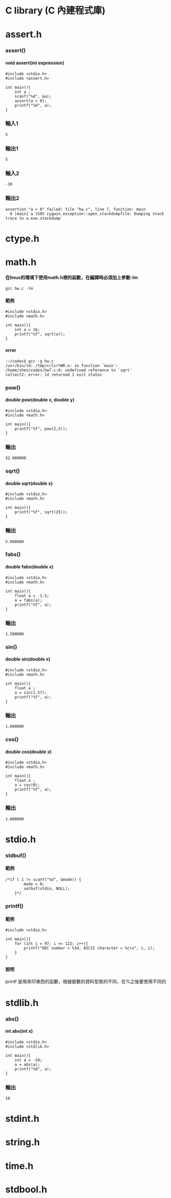 # C library (C 內建程式庫)


# **assert.h**
### assert()
#### void assert(int expression)
    #include <stdio.h>
    #include <assert.h>
 
    int main(){
        int a ;
        scanf("%d", &a);
        assert(a > 0);
        printf("%d", a);
    }
### 輸入1
    5
### 輸出1
    5
### 輸入2
    -10
### 輸出2
    assertion "a > 0" failed: file "hw.c", line 7, function: main
      0 [main] a 1585 cygwin_exception::open_stackdumpfile: Dumping stack trace to a.exe.stackdump

# **ctype.h**

# **math.h**
#### 在linux的環境下使用math.h裡的函數，在編譯時必須加上參數-lm
    gcc hw.c -lm
#### 範例
    #include <stdio.h>
    #include <math.h>
 
    int main(){
        int a = 16;
        printf("%f", sqrt(a));
    }
#### error
    :~/codes$ gcc -g hw.c
    /usr/bin/ld: /tmp/cclsrtWR.o: in function `main':
    /home/shen/codes/hw7.c:6: undefined reference to `sqrt'
    collect2: error: ld returned 1 exit status
### pow()
#### double pow(double x, double y)
    #include <stdio.h>
    #include <math.h>
 
    int main(){
        printf("%f", pow(2,5));
    }
### 輸出
    32.000000

### sqrt()
#### double sqrt(double x)
    #include <stdio.h>
    #include <math.h>
 
    int main(){
        printf("%f", sqrt(25));
    }
### 輸出
    5.000000

### fabs()
#### double fabs(double x)
    #include <stdio.h>
    #include <math.h>
 
    int main(){
        float a = -1.5;
        a = fabs(a);
        printf("%f", a);
    }
### 輸出
    1.500000

### sin()
#### double sin(double x)
    #include <stdio.h>
    #include <math.h>
 
    int main(){
        float a ;
        a = sin(1.57);
        printf("%f", a);
    }
### 輸出
    1.000000

### cos()
#### double cos(double x)
    #include <stdio.h>
    #include <math.h>
 
    int main(){
        float a ;
        a = cos(0);
        printf("%f", a);
    }
### 輸出
    1.000000

# **stdio.h**

### stdbuf()
#### 範例
    /*if ( 1 != scanf("%d", &mode)) {
            mode = 0;    
            setbuf(stdin, NULL);
        }*/

### printf()

#### 範例

    #include <stdio.h>

    int main(){
        for (int i = 97; i <= 122; i++){
            printf("DEC number = %3d, ASCII character = %c\n", i, i);
        } 
    }
#### 說明
printf 是用來印東西的函數，根據變數的資料型態的不同，在%之後要使用不同的

# **stdlib.h**

### abs()
#### int abs(int x)
    #include <stdio.h>
    #include <stdlib.h>
 
    int main(){
        int a = -10;
        a = abs(a);
        printf("%d", a);
    }
### 輸出
    10

# stdint.h

# string.h

# time.h 

# stdbool.h

